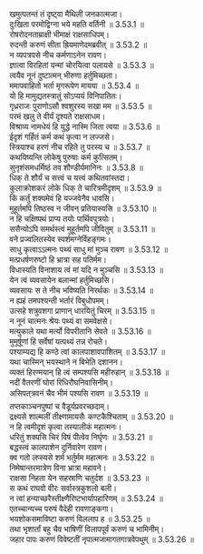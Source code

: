 

  
खमुत्पतन्तं तं दृष्ट्वा मैथिली जनकात्मजा।  
दुःखिता परमोद्विग्ना भये महति वर्तिनी ॥ 3.53.1 ॥   
रोषरोदनताम्राक्षी भीमाक्षं राक्षसाधिपम्।  
रुदन्ती करुणं सीता ह्रियमाणेदमब्रवीत् ॥ 3.53.2 ॥   
न व्यपत्रपसे नीच कर्मणाऽनेन रावण।  
ज्ञात्वा विरहितां यन्मां चोरयित्वा पलायसे ॥ 3.53.3 ॥   
त्वयैव नूनं दुष्टात्मन् भीरुणा हर्तुमिच्छता।  
ममापवाहितो भर्ता मृगरूपेण मायया ॥ 3.53.4 ॥   
यो हि मामुद्यतस्त्रातुं सोऽप्ययं विनिपातितः।  
गृध्रराजः पुराणोऽसौ श्वशुरस्य सखा मम ॥ 3.53.5 ॥   
परमं खलु ते वीर्यं दृश्यते राक्षसाधम।  
विश्राव्य नामधेयं हि युद्धे नास्मि जिता त्वया ॥ 3.53.6 ॥   
ईदृशं गर्हितं कर्म कथं कृत्वा न लज्जसे।  
स्त्रियाश्च हरणं नीच रहिते तु परस्य च ॥ 3.53.7 ॥   
कथयिष्यन्ति लोकेषु पुरुषाः कर्म कुत्सितम्।  
सुनृशंसमधर्मिष्ठं तव शौण्डीर्यमानिनः ॥ 3.53.8 ॥   
धिक् ते शौर्यं च सत्त्वं च यत्त्वं कथितवांस्तदा।  
कुलाक्रोशकरं लोके धिक् ते चारित्रमीदृशम् ॥ 3.53.9 ॥   
किं कर्तुं शक्यमेवं हि यज्जवेनैव धावसि।  
मुहूर्तमपि तिष्ठस्व न जीवन् प्रतियास्यसि ॥ 3.53.10 ॥   
न हि चक्षिष्पथं प्राप्य तयोः पार्थिवपुत्रयोः।  
ससैन्योऽपि समर्थस्त्वं मुहूर्तमपि जीवितुम् ॥ 3.53.11 ॥   
वने प्रज्वलितस्येव स्पर्शमग्नेर्विहङ्गमः।  
साधु कृत्वाऽऽत्मनः पथ्यं साधु मां मुञ्च रावण ॥ 3.53.12 ॥   
मत्प्रधर्षणरुष्टो हि भ्रात्रा सह पतिर्मम।  
विधास्यति विनाशाय त्वं मां यदि न मुञ्चसि ॥ 3.53.13 ॥   
येन त्वं व्यवसायेन बलान्मां हर्तुमिच्छसि।  
व्यवसायः स ते नीच भविष्यति निरर्थकः ॥ 3.53.14 ॥   
न ह्यहं तमपश्यन्ती भर्तारं विबुधोपमम्।  
उत्सहे शत्रुवशगा प्राणान् धारयितुं चिरम् ॥ 3.53.15 ॥   
न नूनं चात्मनः श्रेयः पथ्यं वा समवेक्षसे।  
मत्युकाले यथा मर्त्यो विपरीतानि सेवते ॥ 3.53.16 ॥   
मुमूर्षूणां हि सर्वेषां यत्पथ्यं तन्न रोचते।  
पश्याम्यद्य हि कण्ठे त्वां कालपाशावपाशितम् ॥ 3.53.17 ॥   
यथा चास्मिन् भयस्थाने न बिभेति दशानन।  
व्यक्तं हिरण्मयान् हि त्वं सम्पश्यसि महीरुहान् ॥ 3.53.18 ॥   
नदीं वैतरणीं घोरां रिधिरौघनिवासिनीम्।  
असिपत्त्रवनं चैव भीमं पश्यसि रावण ॥ 3.53.19 ॥   
तप्तकाञ्चनपुष्पां च वैडूर्यप्रवरच्छदाम्।  
द्रक्ष्यसे शाल्मलीं तीक्ष्णामायसैः कण्टकैश्चिताम् ॥ 3.53.20 ॥   
न हि त्वमीदृशं कृत्वा तस्यालीकं महात्मनः।  
धरितुं शक्यसि चिरं विषं पीत्वेव निर्घृणः ॥ 3.53.21 ॥   
बद्धस्त्वं कालपाशेन दुर्निवारेण रावण।  
क्व गतो लप्स्यसे शर्म भर्तुर्मम महात्मनः ॥ 3.53.22 ॥   
निमेषान्तरमात्रेण विना भ्रात्रा महावने।  
राक्षसा निहता येन सहस्राणि चतुर्दश ॥ 3.53.23 ॥   
स कथं राघवो वीरः सर्वास्त्रकुशलो बली।  
न त्वां हन्याच्छरैस्तीक्ष्णैरिष्टभार्यापहारिणम् ॥ 3.53.24 ॥   
एतच्चान्यच्च परुषं वैदेही रावणाङ्कगा।  
भयशोकसमाविष्टा करुणं विललाप ह ॥ 3.53.25 ॥   
तथा भृशार्तां बहु चैव भाषिणीं विलापपूर्वं करुणं च भामिनीम्।  
जहार पापः करुणं विवेष्टतीं नृपात्मजामागतगात्रवेपथुम् ॥ 3.53.26 ॥   
